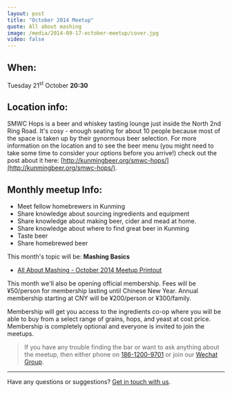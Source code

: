 ```yaml
---
layout: post
title: "October 2014 Meetup"
quote: All about mashing
image: /media/2014-09-17-october-meetup/cover.jpg
video: false
---
```


## When:

Tuesday 21<sup>st</sup> October
**20:30**

## Location info:

SMWC Hops is a beer and whiskey tasting lounge just inside the North 2nd Ring Road. It's cosy - enough seating for about 10 people because most of the space is taken up by their gynormous beer selection. For more information on the location and to see the beer menu (you might need to take some time to consider your options before you arrive!) check out the post about it here: [http://kunmingbeer.org/smwc-hops/](http://kunmingbeer.org/smwc-hops/).

## Monthly meetup Info:

* Meet fellow homebrewers in Kunming
* Share knowledge about sourcing ingredients and equipment
* Share knowledge about making beer, cider and mead at home.
* Share knowledge about where to find great beer in Kunming
* Taste beer
* Share homebrewed beer


This month's topic will be: **Mashing Basics**
* [All About Mashing - October 2014 Meetup Printout](/media/files/mashing.pdf)

This month we'll also be opening official membership. Fees will be ¥50/person for membership lasting until Chinese New Year. Annual membership starting at CNY will be ¥200/person or ¥300/family.


Membership will get you access to the ingredients co-op where you will be able to buy from a select range of grains, hops, and yeast at cost price. Membership is completely optional and everyone is invited to join the meetups.

> If you have any trouble finding the bar or want to ask anything about the meetup, then either phone on [186-1200-9701](tel:18612009701) or join our [Wechat Group](/media/qr-code.jpg).

-----
Have any questions or suggestions? [Get in touch with us](mailto:hello@kunmingbeer.org).